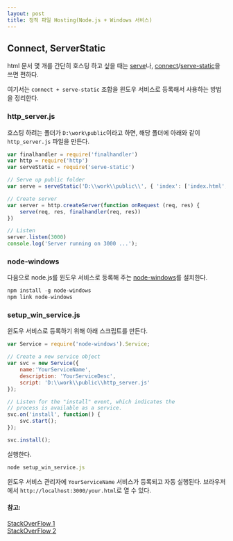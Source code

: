 ```yaml
---
layout: post
title: 정적 파일 Hosting(Node.js + Windows 서비스)
---
```


## Connect, ServerStatic

html 문서 몇 개를 간단히 호스팅 하고 싶을 때는 [serve](https://www.npmjs.com/package/serve)나,
[connect](https://www.npmjs.com/package/connect)/[serve-static](https://www.npmjs.com/package/serve-static)을 쓰면 편하다.

여기서는 `connect + serve-static` 조합을 윈도우 서비스로 등록해서 사용하는 방법을 정리한다.

### http_server.js

호스팅 하려는 폴더가 `D:\work\public`이라고 하면, 해당 폴더에 아래와 같이 `http_server.js` 파일을 만든다.

```js
var finalhandler = require('finalhandler')
var http = require('http')
var serveStatic = require('serve-static')

// Serve up public folder
var serve = serveStatic('D:\\work\\public\\', { 'index': ['index.html', 'index.html']})

// Create server
var server = http.createServer(function onRequest (req, res) {
    serve(req, res, finalhandler(req, res))
})

// Listen
server.listen(3000)
console.log('Server running on 3000 ...');
```

### node-windows
다음으로 node.js를 윈도우 서비스로 등록해 주는 [node-windows](https://github.com/coreybutler/node-windows)를 설치한다.


```js
npm install -g node-windows
npm link node-windows
```

### setup_win_service.js

윈도우 서비스로 등록하기 위해 아래 스크립트를 만든다.

```js
var Service = require('node-windows').Service;

// Create a new service object
var svc = new Service({
    name:'YourServiceName',
    description: 'YourServiceDesc',
    script: 'D:\\work\\public\\http_server.js'
});

// Listen for the "install" event, which indicates the
// process is available as a service.
svc.on('install', function() {
    svc.start();
});

svc.install();
```

실행한다.
```js
node setup_win_service.js
```

윈도우 서비스 관리자에 `YourServiceName` 서비스가 등록되고 자동 실행된다.
브라우저에서 `http://localhost:3000/your.html`로 열 수 있다.

#### 참고:  
[StackOverFlow 1](https://stackoverflow.com/questions/10547974/how-to-install-node-js-as-windows-service)  
[StackOverFlow 2](https://stackoverflow.com/questions/6084360/using-node-js-as-a-simple-web-server)


